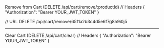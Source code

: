 Remove from Cart (DELETE /api/cart/remove/:productId)
// Headers
{
  "Authorization": "Bearer YOUR_JWT_TOKEN"
}

// URL
DELETE /api/cart/remove/65f1a2b3c4d5e6f7g8h9i0j5

-----------------------------------------

Clear Cart (DELETE /api/cart/clear)
// Headers
{
  "Authorization": "Bearer YOUR_JWT_TOKEN"
}

